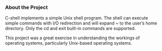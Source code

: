 ### About the Project
C-shell implements a simple Unix shell program. The shell can execute simple commands with I/O redirection and will expand ~ to the user’s home directory. Only the cd and exit built-in commands are supported.

This project was a great exercise in understanding the workings of operating systems, particularly Unix-based operating systems.
